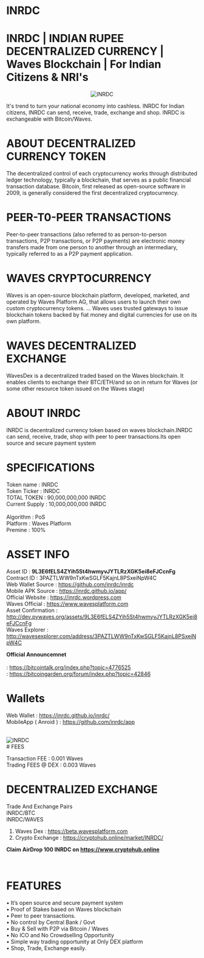 # INRDC

# INRDC | INDIAN RUPEE DECENTRALIZED CURRENCY | Waves Blockchain | For Indian Citizens & NRI's

<center><img src="https://1.bp.blogspot.com/-49utdJa0SNo/W12NeWpXwdI/AAAAAAAAABA/WnQUYeooa-sZSerqhp1uNk5odaGLpxMTACLcBGAs/s200/rdc%2Blogo%2B512.png" alt="INRDC"></center>

It's trend to turn your national economy into cashless. INRDC for Indian citizens, INRDC can send, receive, trade, exchange and shop. INRDC is exchangeable with Bitcoin/Waves.

# ABOUT DECENTRALIZED CURRENCY TOKEN

The decentralized control of each cryptocurrency works through distributed ledger technology, typically a blockchain, that serves as a public financial transaction database. Bitcoin, first released as open-source software in 2009, is generally considered the first decentralized cryptocurrency.

# PEER-T0-PEER TRANSACTIONS

Peer-to-peer transactions (also referred to as person-to-person transactions, P2P transactions, or P2P payments) are electronic money transfers made from one person to another through an intermediary, typically referred to as a P2P payment application.

# WAVES CRYPTOCURRENCY

Waves is an open-source blockchain platform, developed, marketed, and operated by Waves Platform AG, that allows users to launch their own custom cryptocurrency tokens. ... Waves uses trusted gateways to issue blockchain tokens backed by fiat money and digital currencies for use on its own platform.

# WAVES DECENTRALIZED EXCHANGE

WavesDex is a decentralized traded based on the Waves blockchain. It enables clients to exchange their BTC/ETH/and so on in return for Waves (or some other resource token issued on the Waves stage)

# ABOUT INRDC

INRDC is decentralized currency token based on waves blockchain.INRDC can send, receive, trade, shop with peer to peer transactions.Its open source and secure payment system


# SPECIFICATIONS 

Token name      : INRDC<br>
Token Ticker    : INRDC<br>
TOTAL TOKEN     : 90,000,000,000 INRDC<br>
Current Supply  : 10,000,000,000 INRDC<br>  
Algorithm       : PoS<br>
Platform        : Waves Platform<br>
Premine         : 100%<br>

# ASSET INFO

Asset ID            : <b>9L3E6fELS4ZYih5St4hwmyvJYTLRzXGK5ei8eFJCcnFg</b><br>
Contract ID         : 3PAZTLWW9nTxKwSGLF5KajnL8PSxeiNpW4C<br>
Web Wallet Source   : https://github.com/inrdc/inrdc <br>
Mobile APK Source   : https://inrdc.github.io/app/<br>
Official Website    : https://inrdc.wordpress.com<br>
Waves Official      : https://www.wavesplatform.com<br>
Asset Confirmation  : http://dev.pywaves.org/assets/9L3E6fELS4ZYih5St4hwmyvJYTLRzXGK5ei8eFJCcnFg<br>
Waves Explorer      : http://wavesexplorer.com/address/3PAZTLWW9nTxKwSGLF5KajnL8PSxeiNpW4C<br>

<b>Official Announcemnet</b><br>       
                    : https://bitcointalk.org/index.php?topic=4776525 <br>
                    : https://bitcoingarden.org/forum/index.php?topic=42846 <br>
                    



# Wallets

Web Wallet           : https://inrdc.github.io/inrdc/<br>
MobileApp ( Anroid ) : https://github.com/inrdc/app<br>

<br>
<img src="https://1.bp.blogspot.com/-7vj4Oxwi-RQ/W2SVcYkuLNI/AAAAAAAAACI/edJKYSl08qYnY7PNSkg8HYGVZmIWF9P2QCLcBGAs/s1600/inrdc%2Bmobile.png" alt="INRDC">

<br>
# FEES

Transaction FEE     : 0.001 Waves<br>
Trading FEES @ DEX  : 0.003 Waves<br>

# DECENTRALIZED EXCHANGE

Trade And Exchange Pairs<br>
INRDC/BTC<br>
INRDC/WAVES<br>

1.   Waves Dex   : https://beta.wavesplatform.com<br>
2.   Crypto Exchange : https://cryptohub.online/market/INRDC/<br>

<b>Claim AirDrop 100 INRDC on https://www.cryptohub.online</b><br>

<br>
<img src="https://2.bp.blogspot.com/-8HZLOrbAsrw/W2COQozNQcI/AAAAAAAAABs/lZRvQuVXBv8sMDlR32M-bJJr4J_4s-nyQCEwYBhgL/s1600/INRDC-WAVES-TRADE.jpg" alt="" class="bbc_img">
<br>

# FEATURES

•   It’s open source and secure payment system<br>
•   Proof of Stakes based on Waves blockchain<br>
•   Peer to peer transactions.<br>
•   No control by Central Bank / Govt<br>
•   Buy & Sell with P2P via Bitcoin / Waves<br>
•   No ICO and No Crowdselling Opportunity<br>
•   Simple way trading opportunity at Only DEX platform<br>
•   Shop, Trade, Exchange easily.<br>

